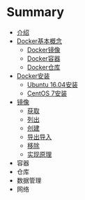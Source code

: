 # Summary

* [介绍](README.md)
* [Docker基本概念](dockerji_ben_gai_nian.md)
   * [Docker镜像](dockerjing_xiang.md)
   * [Docker容器](dockerrong_qi.md)
   * [Docker仓库](dockercang_ku.md)
* [Docker安装](dockeran_zhuang.md)
   * [Ubuntu 16.04安装](ubuntu_1604an_zhuang.md)
   * [CentOS 7安装](centos_7an_zhuang.md)
* [镜像](jing_xiang.md)
  * [获取]()
  * [列出]()
  * [创建]()
  * [导出导入]()
  * [移除]()
  * [实现原理]() 
* 容器
* 仓库
* 数据管理
* 网络
